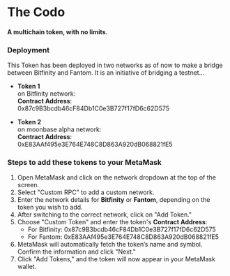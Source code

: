 # The Codo
#### A multichain token, with no limits.

### Deployment
This Token has been deployed in two networks as of now to make a bridge between Bitfinity and Fantom. It is an initiative of bridging a testnet...

- **Token 1**  
  on Bitfinity network:  
  **Contract Address**:  
  0x87c9B3bcdb46cF84Db1C0e3B727f17fD6c62D575

- **Token 2**  
  on moonbase alpha network:  
  **Contract Address**:  
  0xE83AAf495e3E764E748C8D863A920dB068821fE5

### Steps to add these tokens to your MetaMask

1. Open MetaMask and click on the network dropdown at the top of the screen.
2. Select "Custom RPC" to add a custom network.
3. Enter the network details for **Bitfinity** or **Fantom**, depending on the token you wish to add.
4. After switching to the correct network, click on "Add Token."
5. Choose "Custom Token" and enter the token's **Contract Address**:
   - For Bitfinity: 0x87c9B3bcdb46cF84Db1C0e3B727f17fD6c62D575
   - For Fantom: 0xE83AAf495e3E764E748C8D863A920dB068821fE5
6. MetaMask will automatically fetch the token’s name and symbol. Confirm the information and click "Next."
7. Click "Add Tokens," and the token will now appear in your MetaMask wallet.
